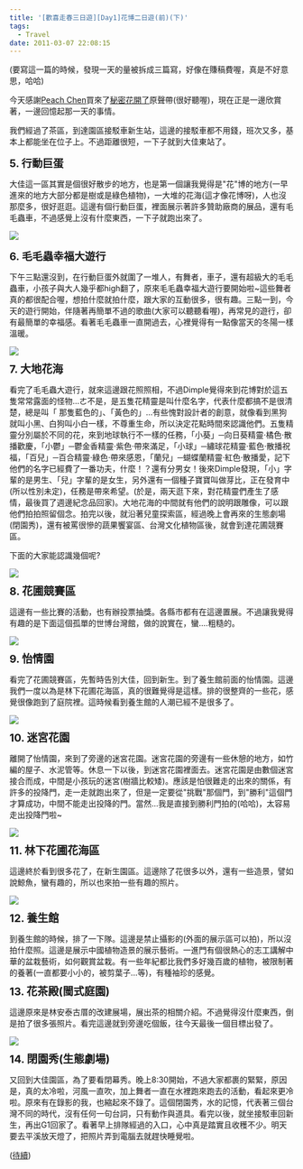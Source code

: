 ```yaml
---
title: '[歡喜走春三日遊][Day1]花博二日遊(前)(下)'
tags:
  - Travel
date: 2011-03-07 22:08:15
---
```


(要寫這一篇的時候，發現一天的量被拆成三篇寫，好像在賺稿費喔，真是不好意思，哈哈)

今天感謝[Peach Chen](http://www.facebook.com/#!/profile.php?id=100000204942534)買來了[秘密花開了](http://www.2010taipeiexpo.tw/ct.asp?xItem=61599&amp;ctNode=5705&amp;mp=3)原聲帶(很好聽喔)，現在正是一邊欣賞著，一邊回憶起那一天的事情。

我們經過了茶區，到達園區接駁車新生站，這邊的接駁車都不用錢，班次又多，基本上都能坐在位子上。不過距離很短，一下子就到大佳東站了。

**<span style="font-size: 14pt;">5\. 行動巨蛋</span>**

大佳這一區其實是個很好散步的地方，也是第一個讓我覺得是"花"博的地方(一早進來的地方大部分都是樹或是綠色植物)，一大堆的花海(這才像花博呀)，人也沒那麼多，很好逛逛。這邊有個行動巨蛋，裡面展示著許多贊助廠商的展品，還有毛毛蟲車，不過感覺上沒有什麼東西，一下子就跑出來了。

![](http://e.blog.xuite.net/e/2/3/2/11844378/blog_1638788/txt/43235990/0.jpg)

<span style="font-size: 14pt;">**6\. 毛毛蟲幸福大遊行**</span>

下午三點還沒到，在行動巨蛋外就圍了一堆人，有舞者，車子，還有超級大的毛毛蟲車，小孩子與大人幾乎都high翻了，原來毛毛蟲幸福大遊行要開始啦~這些舞者真的都很配合喔，想拍什麼就拍什麼，跟大家的互動很多，很有趣。三點一到，今天的遊行開始，伴隨著再簡單不過的歌曲(大家可以聽聽看喔)，再常見的遊行，卻有最簡單的幸福感。看著毛毛蟲車一直開過去，心裡覺得有一點像當天的冬陽一樣溫暖。

![](http://e.blog.xuite.net/e/2/3/2/11844378/blog_1638788/txt/43235990/1.png)

<object height="390" width="480" data="http://www.youtube.com/v/jAO2XCXLhBQ?fs=1&amp;hl=zh_TW&amp;rel=0" type="application/x-shockwave-flash">
<param name="allowFullScreen" value="true" />
<param name="allowscriptaccess" value="always" />
<param name="src" value="http://www.youtube.com/v/jAO2XCXLhBQ?fs=1&amp;hl=zh_TW&amp;rel=0" />
</object>

<span style="font-size: 19px; line-height: 22px; ">**7\. 大地花海**</span>

看完了毛毛蟲大遊行，就來這邊跟花照照相，不過Dimple覺得來到花博對於這五隻常常露面的怪物...ㄜ不是，是五隻花精靈是叫什麼名字，代表什麼都搞不是很清楚，總是叫「 那隻藍色的」、「黃色的」...有些愧對設計者的創意，就像看到黑狗就叫小黑、白狗叫小白一樣，不尊重生命，所以決定花點時間來認識他們。五隻精靈分別屬於不同的花，來到地球執行不一樣的任務，「小葵」─向日葵精靈‧橘色‧散播歡慶，「小鬱」─鬱金香精靈‧紫色‧帶來滿足，「小球」─繡球花精靈‧藍色‧散播祝福，「百兒」─百合精靈‧綠色‧帶來感恩，「蘭兒」─蝴蝶蘭精靈‧紅色‧散播愛，記下他們的名字已經費了一番功夫，什麼！？還有分男女！後來Dimple發現，「小」字輩的是男生、「兒」字輩的是女生，另外還有一個種子寶寶叫做芽比，正在發育中(所以性別未定)，任務是帶來希望。(於是，兩天逛下來，對花精靈們產生了感情，最後買了週邊紀念品回家)。大地花海的中間就有他們的說明跟雕像，可以跟他們拍拍照留個念。拍完以後，就沿著兒童探索區，經過晚上會再來的生態劇場(閉園秀)，還有被罵很慘的蔬果饗宴區、台灣文化植物區後，就會到達花圃競賽區。

下面的大家能認識幾個呢?

![](http://e.blog.xuite.net/e/2/3/2/11844378/blog_1638788/txt/43235990/2.jpg)

<span style="font-size: 19px; line-height: 22px; ">**8\. 花圃競賽區**</span>

這邊有一些比賽的活動，也有辦投票抽獎。各縣市都有在這邊置展。不過讓我覺得有趣的是下面這個孤單的世博台灣館，做的說實在，蠻....粗糙的。

![](http://e.blog.xuite.net/e/2/3/2/11844378/blog_1638788/txt/43235990/3.jpg)

<span style="font-size: 19px; line-height: 22px; ">**9\. 怡情園&nbsp;**</span>

看完了花圃競賽區，先暫時告別大佳，回到新生。到了養生館前面的怡情園。這邊我們一度以為是林下花圃花海區，真的很難覺得是這樣。排的很整齊的一些花，感覺很像跑到了庭院裡。這時候看到養生館的人潮已經不是很多了。

![](http://e.blog.xuite.net/e/2/3/2/11844378/blog_1638788/txt/43235990/4.jpg)

<span style="font-size: 19px; line-height: 22px; ">**10\. 迷宮花園**</span>

離開了怡情園，來到了旁邊的迷宮花園。迷宮花園的旁邊有一些休憩的地方，如竹編的屋子、水泥管等。休息一下以後，到迷宮花園裡面去。迷宮花園是由數個迷宮接合而成，中間是小孩玩的迷宮(樹牆比較矮)。應該是怕很難走的出來的關係，有許多的投降門，走一走就跑出來了，但是一定要從"挑戰"那個門，到"勝利"這個門才算成功，中間不能走出投降的門。當然...我是直接到勝利門拍的(哈哈)，太容易走出投降門啦~

![](http://e.blog.xuite.net/e/2/3/2/11844378/blog_1638788/txt/43235990/5.png)

<span style="font-size: 19px; line-height: 22px; ">**11\. 林下花圃花海區**</span>

這邊終於看到很多花了，在新生園區。這邊除了花很多以外，還有一些造景，譬如說鯨魚，蠻有趣的，所以也來拍一些有趣的照片。

![](http://e.blog.xuite.net/e/2/3/2/11844378/blog_1638788/txt/43235990/6.png)

<span style="font-size: 19px; line-height: 22px; ">**12\. 養生館**</span>

到養生館的時候，排了一下隊。這邊是禁止攝影的(外面的展示區可以拍)，所以沒拍什麼照。這邊是展示中國植物造景的展示藝術。一進門有個很熱心的志工講解中華的盆栽藝術，如何觀賞盆栽。有一些年紀都比我們多好幾百歲的植物，被限制著的養著(一直都要小小的，被剪葉子...等)，有種袖珍的感覺。

<span style="font-size: 19px; line-height: 22px;">**13\. 花茶殿(閩式庭園)**</span>

這邊原來是林安泰古厝的改建展場，展出茶的相關介紹。不過覺得沒什麼東西，倒是拍了很多張照片。看完這邊就到旁邊吃個飯，往今天最後一個目標出發了。

![](http://e.blog.xuite.net/e/2/3/2/11844378/blog_1638788/txt/43235990/7.png)

<span style="font-size: 19px; line-height: 22px;">**14\. 閉園秀(生態劇場)**</span>

又回到大佳園區，為了要看閉幕秀。晚上8:30開始，不過大家都裹的緊緊，原因是，真的太冷啦，河風一直吹，加上舞者一直在水裡跑來跑去的活動，看起來更冷啦。原來有在錄影的我，也縮起來不錄了。這個閉園秀，水的記憶，代表著三個台灣不同的時代，沒有任何一句台詞，只有動作與道具。看完以後，就坐接駁車回新生，再出G1回家了。看著早上排隊經過的入口，心中真是踏實且收穫不少。明天要去平溪放天燈了，把照片弄到電腦去就趕快睡覺啦。

([待續](http://blog.xuite.net/retsamsu/diary/43265334))